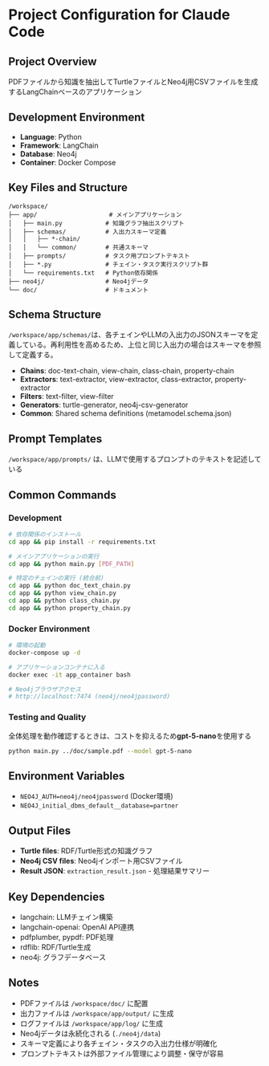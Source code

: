 # Project Configuration for Claude Code

## Project Overview
PDFファイルから知識を抽出してTurtleファイルとNeo4j用CSVファイルを生成するLangChainベースのアプリケーション

## Development Environment
- **Language**: Python
- **Framework**: LangChain
- **Database**: Neo4j
- **Container**: Docker Compose

## Key Files and Structure
```
/workspace/
├── app/                    # メインアプリケーション
│   ├── main.py            # 知識グラフ抽出スクリプト
│   ├── schemas/           # 入出力スキーマ定義
│   │   ├── *-chain/
│   │   └── common/        # 共通スキーマ
│   ├── prompts/           # タスク用プロンプトテキスト
│   ├── *.py               # チェイン・タスク実行スクリプト群
│   └── requirements.txt   # Python依存関係
├── neo4j/                 # Neo4jデータ
└── doc/                   # ドキュメント
```

## Schema Structure
`/workspace/app/schemas/`は、各チェインやLLMの入出力のJSONスキーマを定義している。再利用性を高めるため、上位と同じ入出力の場合はスキーマを参照して定義する。
- **Chains**: doc-text-chain, view-chain, class-chain, property-chain
- **Extractors**: text-extractor, view-extractor, class-extractor, property-extractor
- **Filters**: text-filter, view-filter
- **Generators**: turtle-generator, neo4j-csv-generator
- **Common**: Shared schema definitions (metamodel.schema.json)

## Prompt Templates
`/workspace/app/prompts/` は、LLMで使用するプロンプトのテキストを記述している

## Common Commands

### Development
```bash
# 依存関係のインストール
cd app && pip install -r requirements.txt

# メインアプリケーションの実行
cd app && python main.py [PDF_PATH]

# 特定のチェインの実行 (統合前)
cd app && python doc_text_chain.py
cd app && python view_chain.py
cd app && python class_chain.py
cd app && python property_chain.py
```

### Docker Environment
```bash
# 環境の起動
docker-compose up -d

# アプリケーションコンテナに入る
docker exec -it app_container bash

# Neo4jブラウザアクセス
# http://localhost:7474 (neo4j/neo4jpassword)
```

### Testing and Quality
全体処理を動作確認するときは、コストを抑えるため**gpt-5-nano**を使用する

```bash
python main.py ../doc/sample.pdf --model gpt-5-nano
```

## Environment Variables
- `NEO4J_AUTH=neo4j/neo4jpassword` (Docker環境)
- `NEO4J_initial_dbms_default__database=partner`

## Output Files
- **Turtle files**: RDF/Turtle形式の知識グラフ
- **Neo4j CSV files**: Neo4jインポート用CSVファイル
- **Result JSON**: `extraction_result.json` - 処理結果サマリー

## Key Dependencies
- langchain: LLMチェイン構築
- langchain-openai: OpenAI API連携
- pdfplumber, pypdf: PDF処理
- rdflib: RDF/Turtle生成
- neo4j: グラフデータベース

## Notes
- PDFファイルは `/workspace/doc/` に配置
- 出力ファイルは `/workspace/app/output/` に生成
- ログファイルは `/workspace/app/log/` に生成
- Neo4jデータは永続化される (`./neo4j/data`)
- スキーマ定義により各チェイン・タスクの入出力仕様が明確化
- プロンプトテキストは外部ファイル管理により調整・保守が容易